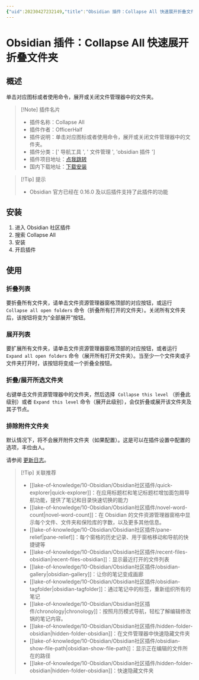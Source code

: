 ```yaml
---
{"uid":20230427232149,"title":"Obsidian 插件：Collapse All 快速展开折叠文件夹","tags":["Obsidian","插件","文件管理","折叠","展开"],"description":"Obsidian 插件：Collapse All 单击对应图标或者使用命令，展开或关闭文件管理器中的文件夹。","author":"OS","type":"other","draft":false,"editable":false,"modified":20230914104613,"dg-publish":true,"permalink":"/lake-of-knowledge/10-obsidian/obsidian/obsidian-collapse-all-plugin/","dgPassFrontmatter":true}
---
```



# Obsidian 插件：Collapse All 快速展开折叠文件夹

## 概述

单击对应图标或者使用命令，展开或关闭文件管理器中的文件夹。

> [!Note] 插件名片
> - 插件名称：Collapse All
> - 插件作者：OfficerHalf
> - 插件说明：单击对应图标或者使用命令，展开或关闭文件管理器中的文件夹。
> - 插件分类：[' 导航工具 ', ' 文件管理 ', 'obsidian 插件 ']
> - 插件项目地址：[点我跳转](https://github.com/OfficerHalf/obsidian-collapse-all)
> - 国内下载地址：[下载安装](https://pkmer.cn/products/plugin/pluginMarket/?obsidian-collapse-all-plugin)

>[!Tip] 提示
>- Obsidian 官方已经在 0.16.0 及以后插件支持了此插件的功能

## 安装

1. 进入 Obsidian 社区插件
2. 搜索 Collapse All
3. 安装
4. 开启插件

## 使用

### 折叠列表

要折叠所有文件夹，请单击文件资源管理器窗格顶部的对应按钮，或运行 `Collapse all open folders` 命令（折叠所有打开的文件夹）。关闭所有文件夹后，该按钮将变为“全部展开”按钮。

### 展开列表

要扩展所有文件夹，请单击文件资源管理器窗格顶部的对应按钮，或者运行 `Expand all open folders` 命令（展开所有打开文件夹）。当至少一个文件夹或子文件夹打开时，该按钮将变成一个折叠全按钮。

### 折叠/展开所选文件夹

右键单击文件资源管理器中的文件夹，然后选择  `Collapse this level` （折叠此级别）或者 `Expand this level` 命令（展开此级别），会仅折叠或展开该文件夹及其子节点。

### 排除附件文件夹

默认情况下，将不会展开附件文件夹（如果配置）。这是可以在插件设置中配置的选项，丰俭由人。

请参阅 [更新日志](CHANGELOG.md)。

>[!Tip] 关联推荐
> - [[lake-of-knowledge/10-Obsidian/Obsidian社区插件/quick-explorer\|quick-explorer]]：在应用标题栏和笔记标题栏增加面包屑导航功能，提供了笔记和目录快速切换的能力
> - [[lake-of-knowledge/10-Obsidian/Obsidian社区插件/novel-word-count\|novel-word-count]]：在 Obsidian 的文件资源管理器窗格中显示每个文件、文件夹和保险库的字数，以及更多其他信息。
> - [[lake-of-knowledge/10-Obsidian/Obsidian社区插件/pane-relief\|pane-relief]]：每个窗格的历史记录、用于窗格移动和导航的快捷键等
> - [[lake-of-knowledge/10-Obsidian/Obsidian社区插件/recent-files-obsidian\|recent-files-obsidian]]：显示最近打开的文件列表
> - [[lake-of-knowledge/10-Obsidian/Obsidian社区插件/obsidian-gallery\|obsidian-gallery]]：让你的笔记变成画廊
> - [[lake-of-knowledge/10-Obsidian/Obsidian社区插件/obsidian-tagfolder\|obsidian-tagfolder]]：通过笔记中的标签，重新组织所有的笔记
> - [[lake-of-knowledge/10-Obsidian/Obsidian社区插件/chronology\|chronology]]：按照月历模式导航，轻松了解编辑修改锅的笔记内容。
> - [[lake-of-knowledge/10-Obsidian/Obsidian社区插件/hidden-folder-obsidian\|hidden-folder-obsidian]]：在文件管理器中快速隐藏文件夹
> - [[lake-of-knowledge/10-Obsidian/Obsidian社区插件/obsidian-show-file-path\|obsidian-show-file-path]]：显示正在编辑的文件所在的路径
> - [[lake-of-knowledge/10-Obsidian/Obsidian社区插件/hidden-folder-obsidian\|hidden-folder-obsidian]]：快速隐藏文件夹